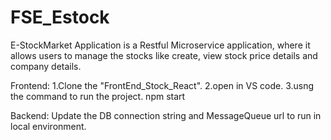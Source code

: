 # FSE_Estock
E-StockMarket Application is a Restful Microservice application, where it allows users to manage the stocks like create, view stock price details and company details.


Frontend: 
1.Clone the "FrontEnd_Stock_React".
2.open in VS code.
3.usng the command to run the project. npm start  

Backend:
Update the DB connection string and MessageQueue url to run in local environment.
